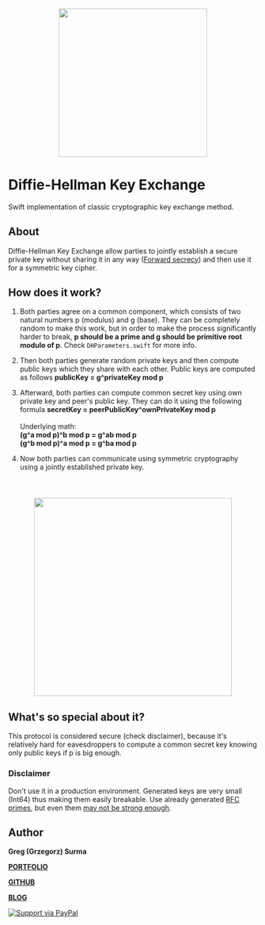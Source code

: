 <h3 align="center">
  <img src="assets/diffie_hellman_icon_web.png" width="300">
</h3>

# Diffie-Hellman Key Exchange

Swift implementation of classic cryptographic key exchange method.

## About
Diffie-Hellman Key Exchange allow parties to jointly establish a secure private key without sharing it in any way ([Forward secrecy](https://en.wikipedia.org/wiki/Forward_secrecy)) and then use it for a symmetric key cipher. 

## How does it work?

1. Both parties agree on a common component, which consists of two natural numbers p (modulus) and g (base). They can be completely random to make this work, but in order to make the process significantly harder to break, **p should be a prime and g should be primitive root modulo of p**. Check `DHParameters.swift` for more info.
2. Then both parties generate random private keys and then compute public keys which they share with each other. Public keys are computed as follows **publicKey = g^privateKey mod p**
3. Afterward, both parties can compute common secret key using own private key and peer's public key. They can do it using the following formula **secretKey = peerPublicKey^ownPrivateKey mod p** <br><br> Underlying math: <br> **(g^a mod p)^b mod p = g^ab mod p** <br> **(g^b mod p)^a mod p = g^ba mod p**

4. Now both parties can communicate using symmetric cryptography using a jointly established private key.

<br>

<h3 align="center">
  <img src="assets/dh_illustration.png" width="400">
</h3>

## What's so special about it?

This protocol is considered secure (check disclaimer), because it's relatively hard for eavesdroppers to compute a common secret key knowing only public keys if p is big enough.


### Disclaimer
Don't use it in a production environment. Generated keys are very small (Int64) thus making them easily breakable.
Use already generated [RFC primes](https://www.ietf.org/rfc/rfc3526.txt), but even them [may not be strong enough](https://arstechnica.com/information-technology/2015/10/how-the-nsa-can-break-trillions-of-encrypted-web-and-vpn-connections/).

## Author

**Greg (Grzegorz) Surma**

[**PORTFOLIO**](https://gsurma.github.io)

[**GITHUB**](https://github.com/gsurma)

[**BLOG**](https://medium.com/@gsurma)

<a href="https://www.paypal.com/paypalme2/grzegorzsurma115">
  <img alt="Support via PayPal" src="https://cdn.rawgit.com/twolfson/paypal-github-button/1.0.0/dist/button.svg"/>
</a>

